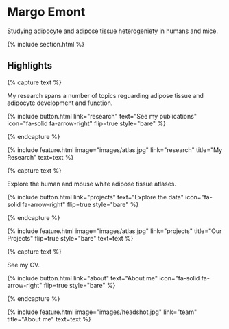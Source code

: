 ---
---

# Margo Emont

Studying adipocyte and adipose tissue heterogeniety in humans and mice.

{% include section.html %}

## Highlights

{% capture text %}

My research spans a number of topics reguarding adipose tissue and adipocyte development and function.

{%
  include button.html
  link="research"
  text="See my publications"
  icon="fa-solid fa-arrow-right"
  flip=true
  style="bare"
%}

{% endcapture %}

{%
  include feature.html
  image="images/atlas.jpg"
  link="research"
  title="My Research"
  text=text
%}

{% capture text %}

Explore the human and mouse white adipose tissue atlases.

{%
  include button.html
  link="projects"
  text="Explore the data"
  icon="fa-solid fa-arrow-right"
  flip=true
  style="bare"
%}

{% endcapture %}

{%
  include feature.html
  image="images/atlas.jpg"
  link="projects"
  title="Our Projects"
  flip=true
  style="bare"
  text=text
%}

{% capture text %}

See my CV.

{%
  include button.html
  link="about"
  text="About me"
  icon="fa-solid fa-arrow-right"
  flip=true
  style="bare"
%}

{% endcapture %}

{%
  include feature.html
  image="images/headshot.jpg"
  link="team"
  title="About me"
  text=text
%}
